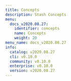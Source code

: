 ```yaml
---
title: Concepts
description: Stash Concepts
menu:
  docs_v2020.08.27:
    identifier: concepts
    name: Concepts
    weight: 20
menu_name: docs_v2020.08.27
info:
  catalog: v2020.08.27
  cli: v0.10.0
  community: v0.10.0
  enterprise: v0.10.0
  version: v2020.08.27
---
```


